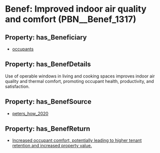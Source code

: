 # Benef: __Improved indoor air quality and comfort__ (PBN__Benef_1317)

## Property: has_Beneficiary

* [occupants](../Stakeholder/PBN__Stakeholder_92)

## Property: has_BenefDetails

Use of operable windows in living and cooking spaces improves indoor air quality and thermal comfort, promoting occupant health, productivity, and satisfaction.

## Property: has_BenefSource

* [peters_how_2020](../Article/PBN__Article_279)

## Property: has_BenefReturn

* [Increased occupant comfort, potentially leading to higher tenant retention and increased property value.](../BenefReturn/PBN__BenefReturn_1488)

